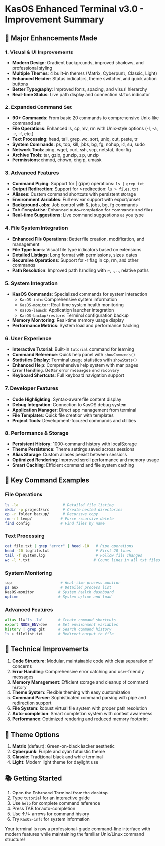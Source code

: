 # KasOS Enhanced Terminal v3.0 - Improvement Summary

## 🚀 Major Enhancements Made

### 1. **Visual & UI Improvements**
- **Modern Design**: Gradient backgrounds, improved shadows, and professional styling
- **Multiple Themes**: 4 built-in themes (Matrix, Cyberpunk, Classic, Light)
- **Enhanced Header**: Status indicators, theme switcher, and quick action buttons
- **Better Typography**: Improved fonts, spacing, and visual hierarchy
- **Real-time Status**: Live path display and connection status indicator

### 2. **Expanded Command Set**
- **90+ Commands**: From basic 20 commands to comprehensive Unix-like command set
- **File Operations**: Enhanced ls, cp, mv, rm with Unix-style options (-l, -a, -r, -f, etc.)
- **Text Processing**: head, tail, grep, wc, sort, uniq, cut, paste, tr
- **System Commands**: ps, top, kill, jobs, bg, fg, nohup, id, su, sudo
- **Network Tools**: ping, wget, curl, ssh, scp, netstat, ifconfig
- **Archive Tools**: tar, gzip, gunzip, zip, unzip
- **Permissions**: chmod, chown, chgrp, umask

### 3. **Advanced Features**
- **Command Piping**: Support for | (pipe) operations: `ls | grep txt`
- **Output Redirection**: Support for > redirection: `ls > files.txt`
- **Aliases**: Custom command shortcuts with persistent storage
- **Environment Variables**: Full env var support with export/unset
- **Background Jobs**: Job control with &, jobs, bg, fg commands
- **Tab Completion**: Enhanced auto-completion for commands and files
- **Real-time Suggestions**: Live command suggestions as you type

### 4. **File System Integration**
- **Enhanced File Operations**: Better file creation, modification, and management
- **File Type Icons**: Visual file type indicators based on extensions
- **Detailed Listings**: Long format with permissions, sizes, dates
- **Recursive Operations**: Support for -r flag in cp, rm, and other commands
- **Path Resolution**: Improved path handling with ~, ., .., relative paths

### 5. **System Integration**
- **KasOS Commands**: Specialized commands for system interaction
  - `KasOS-info`: Comprehensive system information
  - `KasOS-monitor`: Real-time system health monitoring
  - `KasOS-launch`: Application launcher integration
  - `KasOS-backup/restore`: Terminal configuration backup
- **Memory Monitoring**: Real-time memory usage display
- **Performance Metrics**: System load and performance tracking

### 6. **User Experience**
- **Interactive Tutorial**: Built-in `tutorial` command for learning
- **Command Reference**: Quick help panel with `showCommands()`
- **Statistics Display**: Terminal usage statistics with `showStats()`
- **Enhanced Help**: Comprehensive help system with man pages
- **Error Handling**: Better error messages and recovery
- **Keyboard Shortcuts**: Full keyboard navigation support

### 7. **Developer Features**
- **Code Highlighting**: Syntax-aware file content display
- **Debug Integration**: Connection to KasOS debug system
- **Application Manager**: Direct app management from terminal
- **File Templates**: Quick file creation with templates
- **Project Tools**: Development-focused commands and utilities

### 8. **Performance & Storage**
- **Persistent History**: 1000-command history with localStorage
- **Theme Persistence**: Theme settings saved across sessions
- **Alias Storage**: Custom aliases persist between sessions
- **Optimized Rendering**: Improved scroll performance and memory usage
- **Smart Caching**: Efficient command and file system caching

## 🎯 Key Command Examples

### File Operations
```bash
ls -la                    # Detailed file listing
mkdir -p project/src      # Create nested directories
cp -r folder backup/      # Recursive copy
rm -rf temp/             # Force recursive delete
find config              # Find files by name
```

### Text Processing
```bash
cat file.txt | grep "error" | head -10   # Pipe operations
head -20 logfile.txt                     # First 20 lines
tail -f system.log                       # Follow file changes
wc -l *.txt                             # Count lines in all txt files
```

### System Monitoring
```bash
top                      # Real-time process monitor
ps aux                   # Detailed process list
KasOS-monitor           # System health dashboard
uptime                  # System uptime and load
```

### Advanced Features
```bash
alias ll='ls -la'       # Create command shortcuts
export NODE_ENV=dev     # Set environment variables
history | grep git      # Search command history
ls > filelist.txt       # Redirect output to file
```

## 🔧 Technical Improvements

1. **Code Structure**: Modular, maintainable code with clear separation of concerns
2. **Error Handling**: Comprehensive error catching and user-friendly messages
3. **Memory Management**: Efficient storage and cleanup of command history
4. **Theme System**: Flexible theming with easy customization
5. **Command Parser**: Sophisticated command parsing with pipe and redirection support
6. **File System**: Robust virtual file system with proper path resolution
7. **Auto-completion**: Smart completion system with context awareness
8. **Performance**: Optimized rendering and reduced memory footprint

## 🎨 Theme Options

1. **Matrix** (default): Green-on-black hacker aesthetic
2. **Cyberpunk**: Purple and cyan futuristic theme  
3. **Classic**: Traditional black and white terminal
4. **Light**: Modern light theme for daylight use

## 📚 Getting Started

1. Open the Enhanced Terminal from the desktop
2. Type `tutorial` for an interactive guide
3. Use `help` for complete command reference
4. Press TAB for auto-completion
5. Use ↑/↓ arrows for command history
6. Try `KasOS-info` for system information

Your terminal is now a professional-grade command-line interface with modern features while maintaining the familiar Unix/Linux command structure!
